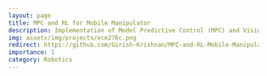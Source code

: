 ```yaml
---
layout: page
title: MPC and RL for Mobile Manipulator
description: Implementation of Model Predictive Control (MPC) and Vision-Based Reinforcement Learning (RL) for a mobile manipulator robot.
img: assets/img/projects/ece276c.png
redirect: https://github.com/Girish-Krishnan/MPC-and-RL-Mobile-Manipulator
importance: 1
category: Robotics
---
```


